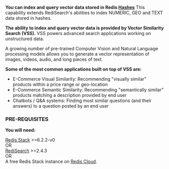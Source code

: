 **You can index and query vector data stored in Redis [Hashes](https://redis.io/topics/data-types#hashes)**  This capability extends RediSearch's abilities to index NUMERIC, GEO and TEXT data stored in hashes.

**The ability to index and query vector data is provided by Vector Similarity Search (VSS).** VSS powers advanced search applications working on unstructured data.

A growing number of pre-trained Computer Vision and Natural Language processing models allows you to generate a vector representation of images, videos, audio, and long pieces of text.

**Some of the most common applications built on top of VSS are:**
* E-Commerce Visual Similarity: Recommending "visually similar" products within a price range or geo-location
* E-Commerce Semantic Similarity: Recommending "semantically similar" products matching a description provided by end user
* Chatbots / Q&A systems: Finding most similar questions (and their answers) to a question posted by an end user


### PRE-REQUISITES
**You will need:**

[Redis Stack](https://redis.io/download) >=6.2.2-v0 \
OR \
[RediSearch](https://oss.redis.com/redisearch/) >=2.4.3 \
OR \
A free Redis Stack instance on [Redis Cloud](https://redis.com/try-free/?utm_source=redis\&utm_medium=app\&utm_campaign=redisinsight_vecsim_guide "Redis Cloud").
